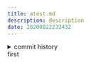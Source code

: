 ```yaml
---
title: atest.md
description: description
date: 20200822232432
---
```

<!-- history area start -->
<details><summary>commit history</summary><div><ol>
<li>2020/08/22 23:24:32 d2670b4</li>
<li>2020/08/22 14:13:57 cf65255</li>
<li>2020/08/22 14:00:37 b4d0af5</li>
</ol></div></details>
<!-- history area end -->
<!-- START doctoc -->
<!-- END doctoc -->
first
